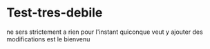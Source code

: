 # Test-tres-debile
ne sers strictement a rien pour l'instant quiconque veut y ajouter des modifications est le bienvenu
